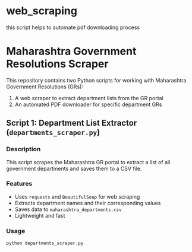 # web_scraping
this script helps to automate pdf downloading process 

# Maharashtra Government Resolutions Scraper

This repository contains two Python scripts for working with Maharashtra Government Resolutions (GRs):
1. A web scraper to extract department lists from the GR portal
2. An automated PDF downloader for specific department GRs

## Script 1: Department List Extractor (`departments_scraper.py`)

### Description
This script scrapes the Maharashtra GR portal to extract a list of all government departments and saves them to a CSV file.

### Features
- Uses `requests` and `BeautifulSoup` for web scraping
- Extracts department names and their corresponding values
- Saves data to `maharashtra_departments.csv`
- Lightweight and fast

### Usage
```bash
python departments_scraper.py